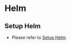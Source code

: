 # Helm

## Setup Helm
- Please refer to [Setup Helm](https://github.com/EXPRESSCLUSTER/Helm/SetupHelm.md).